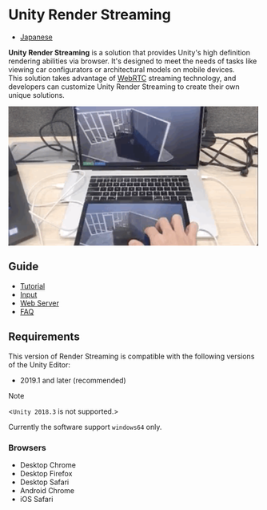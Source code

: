 # Unity Render Streaming

- [Japanese](jp/index.md)

**Unity Render Streaming** is a solution that provides Unity's high definition rendering abilities via browser. It's designed to meet the needs of tasks like viewing car configurators or architectural models on mobile devices.  
This solution takes advantage of [WebRTC](https://webrtc.org/) streaming technology, and developers can customize Unity Render Streaming to create their own unique solutions.

<img src="../images/multitouch.gif" width=500 align=center>

## Guide

* [Tutorial](tutorial_EN.md)
* [Input](input_EN.md)
* [Web Server](webserver_EN.md)
* [FAQ](faq_EN.md)

## Requirements

This version of Render Streaming is compatible with the following versions of the Unity Editor:

- 2019.1 and later (recommended)

> [!NOTE]
> <`Unity 2018.3` is not supported.>

Currently the software support `windows64` only.

### Browsers

- Desktop Chrome
- Desktop Firefox
- Desktop Safari
- Android Chrome
- iOS Safari
